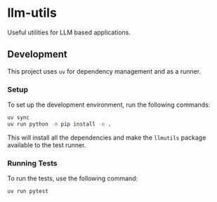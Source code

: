 # llm-utils
Useful utilities for LLM based applications. 

## Development

This project uses `uv` for dependency management and as a runner.

### Setup

To set up the development environment, run the following commands:

```bash
uv sync
uv run python -m pip install -e .
```

This will install all the dependencies and make the `llmutils` package available to the test runner.

### Running Tests

To run the tests, use the following command:

```bash
uv run pytest
``` 
